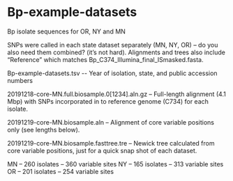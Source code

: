 # Bp-example-datasets
Bp isolate sequences for OR, NY and MN

SNPs were called in each state dataset separately (MN, NY, OR) – do you also need them combined? (it’s not hard). Alignments and trees also include “Reference” which matches Bp_C374_Illumina_final_ISmasked.fasta.
 
Bp-example-datasets.tsv -- Year of isolation, state, and public accession numbers
 
20191218-core-MN.full.biosample.0[1234].aln.gz – Full-length alignment (4.1 Mbp) with SNPs incorporated in to reference genome (C734) for each isolate.
 
20191219-core-MN.biosample.aln – Alignment of core variable positions only (see lengths below).
 
20191219-core-MN.biosample.fasttree.tre – Newick tree calculated from core variable positions, just for a quick snap shot of each dataset.
 
 
MN – 260 isolates – 360 variable sites
NY – 165 isolates – 313 variable sites
OR – 201 isolates – 254 variable sites
